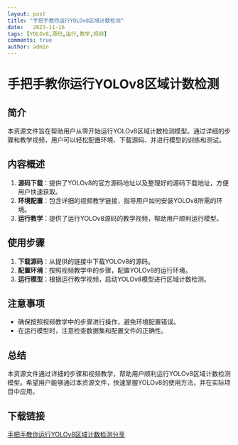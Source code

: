 ```yaml
---
layout: post
title: "手把手教你运行YOLOv8区域计数检测"
date:   2023-11-16
tags: [YOLOv8,源码,运行,教学,视频]
comments: true
author: admin
---
```

# 手把手教你运行YOLOv8区域计数检测

## 简介
本资源文件旨在帮助用户从零开始运行YOLOv8区域计数检测模型。通过详细的步骤和教学视频，用户可以轻松配置环境、下载源码、并进行模型的训练和测试。

## 内容概述
1. **源码下载**：提供了YOLOv8的官方源码地址以及整理好的源码下载地址，方便用户快速获取。
2. **环境配置**：包含详细的视频教学链接，指导用户如何安装YOLOv8所需的环境。
3. **运行教学**：提供了运行YOLOv8源码的教学视频，帮助用户顺利运行模型。

## 使用步骤
1. **下载源码**：从提供的链接中下载YOLOv8的源码。
2. **配置环境**：按照视频教学中的步骤，配置YOLOv8的运行环境。
3. **运行模型**：根据运行教学视频，启动YOLOv8模型进行区域计数检测。

## 注意事项
- 确保按照视频教学中的步骤进行操作，避免环境配置错误。
- 在运行模型时，注意检查数据集和配置文件的正确性。

## 总结
本资源文件通过详细的步骤和视频教学，帮助用户顺利运行YOLOv8区域计数检测模型。希望用户能够通过本资源文件，快速掌握YOLOv8的使用方法，并在实际项目中应用。

## 下载链接

[手把手教你运行YOLOv8区域计数检测分享](https://pan.quark.cn/s/a35b699c38cc)